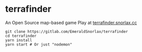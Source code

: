 # terrafinder

An Open Source map-based game
Play at [terrafinder.snorlax.cc](https://terrafinder.snorlax.cc)

```
git clone https://gitlab.com/EmeraldSnorlax/terrafinder
cd terrafinder
yarn install
yarn start # Or just "nodemon"
```


